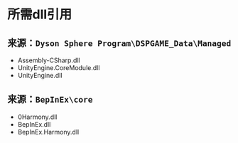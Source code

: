 # 所需dll引用

## 来源：`Dyson Sphere Program\DSPGAME_Data\Managed`
* Assembly-CSharp.dll
* UnityEngine.CoreModule.dll
* UnityEngine.dll

## 来源：`BepInEx\core`
* 0Harmony.dll
* BepInEx.dll
* BepInEx.Harmony.dll